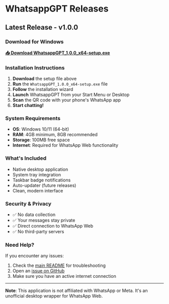 # WhatsappGPT Releases

## Latest Release - v1.0.0

### Download for Windows

**[📥 Download WhatsappGPT_1.0.0_x64-setup.exe](./WhatsappGPT_1.0.0_x64-setup.exe)**

### Installation Instructions

1. **Download** the setup file above
2. **Run** the `WhatsappGPT_1.0.0_x64-setup.exe` file
3. **Follow** the installation wizard
4. **Launch** WhatsappGPT from your Start Menu or Desktop
5. **Scan** the QR code with your phone's WhatsApp app
6. **Start chatting!**

### System Requirements

- **OS**: Windows 10/11 (64-bit)
- **RAM**: 4GB minimum, 8GB recommended
- **Storage**: 100MB free space
- **Internet**: Required for WhatsApp Web functionality

### What's Included

- Native desktop application
- System tray integration
- Taskbar badge notifications
- Auto-updater (future releases)
- Clean, modern interface

### Security & Privacy

- ✅ No data collection
- ✅ Your messages stay private
- ✅ Direct connection to WhatsApp Web
- ✅ No third-party servers

### Need Help?

If you encounter any issues:
1. Check the [main README](../README.md) for troubleshooting
2. Open an [issue on GitHub](https://github.com/Asiwe/WhatsappGPT/issues)
3. Make sure you have an active internet connection

---

**Note**: This application is not affiliated with WhatsApp or Meta. It's an unofficial desktop wrapper for WhatsApp Web.
